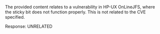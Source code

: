 The provided content relates to a vulnerability in HP-UX OnLineJFS, where the sticky bit does not function properly. This is not related to the CVE specified.

Response: UNRELATED